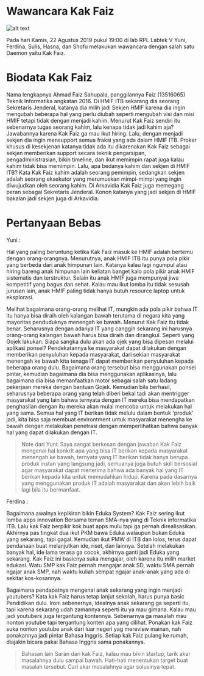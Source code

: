 # Wawancara Kak Faiz

![alt text](./foto-16518147-16518289-16518305-16518310-16518348.jpg)

Pada hari Kamis, 22 Agustus 2019 pukul 19:00 di lab RPL Labtek V Yuni, Ferdina, Sulis, Hasna, dan Shofu melakukan wawancara dengan salah satu Daemon yaitu Kak Faiz.


# Biodata Kak Faiz

Nama lengkapnya Ahmad Faiz Sahupala, panggilannya Faiz (13516065) Teknik Informatika angkatan 2016. Di HMIF ITB sekarang dia seorang Sekretaris Jenderal, katanya dia milih jadi Sekjen HMIF karena dia ingin mengubah beberapa hal yang perlu diubah seperti mengubah visi dan misi HMIF tetapi tidak dengan menjadi kahim. Menurut Kak Faiz sendiri itu sebenarnya tugas seorang kahim, lalu kenapa tidak jadi kahim aja? Jawabannya karena Kak Faiz ga mau ikut hiring. Lalu, dengan menjadi sekjen dia ingin mensupport semua fraksi yang ada dalam HMIF ITB. Proker khusus di kesekjenan katanya tidak ada itu dikarenakan Kak Faiz sebagai sekjen memberikan support secara teknik pengarsipan, pengadministrasian, bikin timeline, dan ikut memimpin rapat juga kalau kahim tidak bisa memimpin. Lalu, apa bedanya kahim dan sekjen di HMIF ITB? Kata Kak Faiz kahim adalah seorang pemimpin, sedangkan sekjen adalah seorang eksekutor yang merumuskan mimpi-mimpi yang ingin diwujudkan oleh seorang kahim. Di Arkavidia Kak Faiz juga memegang peran sebagai Sekretaris Jenderal. Konon katanya yang jadi sekjen di HMIF bakalan jadi sekjen juga di Arkavidia.


# Pertanyaan Bebas

Yuni :

Hal yang paling beruntung ketika Kak Faiz masuk ke HMIF adalah bertemu dengan orang-orangnya. Menurutnya, anak HMIF ITB itu punya pola pikir yang berbeda dari anak himpunan lain. Katanya kalau lagi ngumpul atau hiring bareng anak himpunan lain keliatan banget kalo pola pikir anak HMIF sistematis dan terstruktur. Selain itu anak HMIF juga mempunyai jiwa kompetitif yang bagus dan sehat. Kalau mau ikut lomba itu tidak sesusah jurusan lain, anak HMIF paling tidak hanya butuh resource laptop untuk eksplorasi.

Melihat bagaimana orang-orang melihat IT, mungkin ada pola pikir bahwa IT itu hanya bisa diraih oleh kalangan bawah terutama di negara kita yang mayoritas penduduknya menengah ke bawah. Menurut Kak Faiz itu tidak benar. Seharusnya dengan adanya IT yang canggih sekarang ini harusnya orang-orang kalangan bawah harus bisa diraih dan dirangkul. Seperti yang Gojek lakukan. Siapa sangka dulu akan ada ojek yang bisa dipesan melalui aplikasi ponsel? Pendekatannya ke masyarakat dapat dilakukan dengan memberikan penyuluhan kepada masyarakat, dari sekian masyarakat menengah ke bawah kita tenaga IT dapat memberikan penyuluhan kepada beberapa orang dulu. Bagaimana orang tersebut bisa menggunakan ponsel pintar, kemudian bagaimana dia bisa menggunakan aplikasinya, lalu bagaimana dia bisa memanfaatkan motor sebagai salah satu ladang pekerjaan mereka dengan bantuan Gojek. Kemudian bila berhasil, seharusnya beberapa orang yang telah diberi bekal tadi akan mentrigger masyarakat yang lain bahwa ternyata dengan IT mereka bisa mendapatkan penghasilan dengan itu mereka akan mulai mencoba untuk melakukan hal yang sama. Semua hal yang IT berikan tidak melulu dalam bentuk 'produk' jadi, kita bisa saja membuat environtment untuk masyarakat menengha ke bawah dengan melakukan penetrasi dengan memperlihatkan bahwa banyak hal yang dapat dilakukan dengan IT.

> Note dari Yuni: Saya sangat berkesan dengan jawaban Kak Faiz mengenai hal konkrit apa yang bisa IT berikan kepada masyarakat menengah ke bawah, ternyata yang IT berikan tidak hanya berupa produk instan yang langsung jadi, semuanya juga butuh skill bersosial agar masyarakat dapat menerima bahwa ada banyak hal yang IT berikan kepada kita untuk memudahkan hidup. Karena pada dasarnya yang menggunakan produk IT adalah masyarakat dan akan lebih baik lagi bila itu bermanfaat.

Ferdina :

Bagaimana awalnya kepikiran bikin Eduka System?
Kak Faiz sering ikut lomba apps innovation Bersama teman SMA-nya yang di Teknik informatika ITB. Lalu kak Faiz berpikir kok buat apps mulu tapi ga pernah direalisasikan. Akhirnya pas tingkat dua ikut PKM bawa Eduka walaupun bukan Eduka yang sekarang, tapi gagal. Kemudian ikut PMW di ITB dan lolos, terus dapat pendanaan buat melanjutkan ide, riset, dan lainnya. Setelah melakukan banyak hal, ide lama terasa ga cocok, akhirnya ganti jadi Eduka yang sekarang. Kak Faiz ini basicnya suka mengajar, oleh karena itu milih market edukasi. Watu SMP kak Faiz pernah mengajar anak SD, waktu SMA pernah ngajar anak SMP, nah waktu kuliah sempat ngajar anak-anak yang ada di sekitar kos-kosannya.

Bagaimana pendapatnya mengenai anak sekarang yang ingin menjadi youtubers?
Kata kak Faiz harus tetap lanjut sekolah, harus punya basic Pendidikan dulu. Ironi sebenernya, idealnya anak sekarang ga seperti itu, tapi karena sekarang udah zamannya seperti itu ya mau gimana. Kalau mau jadi youtubers juga tergantung kontennya. Sebenarnya ga masalah mau nonton youtube tapi tergantung konten apa yang dilihat. Ponakan kak Faiz suka nonton youtube anak dari luar negeri yag mereview mainan, nah ponakannya jadi pintar Bahasa Inggris. Setiap kak Faiz pulang ke rumah, diajakin bicara pakai Bahasa Inggris sama ponakannya.

> Bahasan lain
Saran dari kak Faiz, kalau mau bikin startup, tarik akar masalahnya dulu sampai bawah. Hati-hati menentukan target buat masalah tersebut. Cari akar masalahnya agar solusinya tepat.



